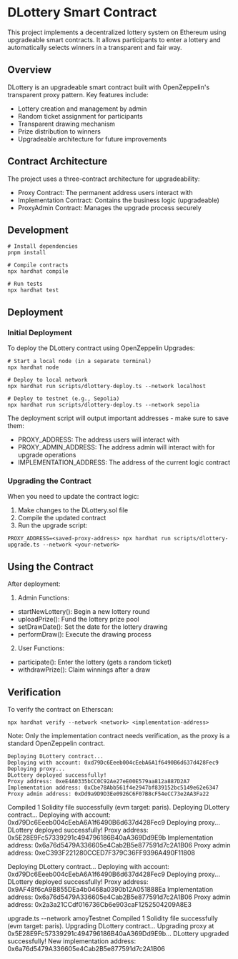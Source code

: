 # DLottery Smart Contract
This project implements a decentralized lottery system on Ethereum using upgradeable smart contracts. It allows participants to enter a lottery and automatically selects winners in a transparent and fair way.

## Overview
DLottery is an upgradeable smart contract built with OpenZeppelin's transparent proxy pattern. Key features include:

- Lottery creation and management by admin
- Random ticket assignment for participants
- Transparent drawing mechanism
- Prize distribution to winners
- Upgradeable architecture for future improvements

## Contract Architecture
The project uses a three-contract architecture for upgradeability:

- Proxy Contract: The permanent address users interact with
- Implementation Contract: Contains the business logic (upgradeable)
- ProxyAdmin Contract: Manages the upgrade process securely

## Development
```shell
# Install dependencies
pnpm install

# Compile contracts
npx hardhat compile

# Run tests
npx hardhat test
```

## Deployment
### Initial Deployment
To deploy the DLottery contract using OpenZeppelin Upgrades:
```shell
# Start a local node (in a separate terminal)
npx hardhat node

# Deploy to local network
npx hardhat run scripts/dlottery-deploy.ts --network localhost

# Deploy to testnet (e.g., Sepolia)
npx hardhat run scripts/dlottery-deploy.ts --network sepolia
```

The deployment script will output important addresses - make sure to save them:
- PROXY_ADDRESS: The address users will interact with
- PROXY_ADMIN_ADDRESS: The address admin will interact with for upgrade operations
- IMPLEMENTATION_ADDRESS: The address of the current logic contract

### Upgrading the Contract
When you need to update the contract logic:

1. Make changes to the DLottery.sol file
2. Compile the updated contract
3. Run the upgrade script:
```shell
PROXY_ADDRESS=<saved-proxy-address> npx hardhat run scripts/dlottery-upgrade.ts --network <your-network>
```

## Using the Contract
After deployment:
1. Admin Functions:
- startNewLottery(): Begin a new lottery round
- uploadPrize(): Fund the lottery prize pool
- setDrawDate(): Set the date for the lottery drawing
- performDraw(): Execute the drawing process
2. User Functions:
- participate(): Enter the lottery (gets a random ticket)
- withdrawPrize(): Claim winnings after a draw

## Verification
To verify the contract on Etherscan:
```shell
npx hardhat verify --network <network> <implementation-address>
```

Note: Only the implementation contract needs verification, as the proxy is a standard OpenZeppelin contract.


```
Deploying DLottery contract...
Deploying with account: 0xd79Dc6Eeeb004cEebA6A1f6490B6d637d428Fec9
Deploying proxy...
DLottery deployed successfully!
Proxy address: 0xeE4A0335bCC0C92Ae27eE00E579aa812a887D2A7
Implementation address: 0xCbe78Abb561f4e2947bf839152bc5149e62e6347
Proxy admin address: 0xDd9a9D9D3Ee0926C6F07B8cF54eCC73e2AA3Fa22
```


Compiled 1 Solidity file successfully (evm target: paris).
Deploying DLottery contract...
Deploying with account: 0xd79Dc6Eeeb004cEebA6A1f6490B6d637d428Fec9
Deploying proxy...
DLottery deployed successfully!
Proxy address: 0x5E28E9Fc57339291c494796186B40aA369Dd9E9b
Implementation address: 0x6a76d5479A336605e4Cab2B5e877591d7c2A1B06
Proxy admin address: 0xeC393F221280CCED7F379C36FF9396A490F11808


Deploying DLottery contract...
Deploying with account: 0xd79Dc6Eeeb004cEebA6A1f6490B6d637d428Fec9
Deploying proxy...
DLottery deployed successfully!
Proxy address: 0x9AF48f6cA9B855DEa4b0468a0390b12A051888Ea
Implementation address: 0x6a76d5479A336605e4Cab2B5e877591d7c2A1B06
Proxy admin address: 0x2a3a21CCdf016736Cb6e903caF1252504209A8E3


upgrade.ts --network  amoyTestnet
Compiled 1 Solidity file successfully (evm target: paris).
Upgrading DLottery contract...
Upgrading proxy at 0x5E28E9Fc57339291c494796186B40aA369Dd9E9b...
DLottery upgraded successfully!
New implementation address: 0x6a76d5479A336605e4Cab2B5e877591d7c2A1B06
